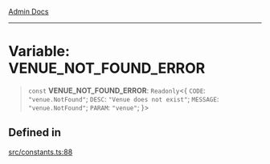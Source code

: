 [Admin Docs](/)

***

# Variable: VENUE\_NOT\_FOUND\_ERROR

> `const` **VENUE\_NOT\_FOUND\_ERROR**: `Readonly`\<\{ `CODE`: `"venue.NotFound"`; `DESC`: `"Venue does not exist"`; `MESSAGE`: `"venue.NotFound"`; `PARAM`: `"venue"`; \}\>

## Defined in

[src/constants.ts:88](https://github.com/Suyash878/talawa-api/blob/cfd688207611ba245c99edd8dbaccb2cdbf6a043/src/constants.ts#L88)
